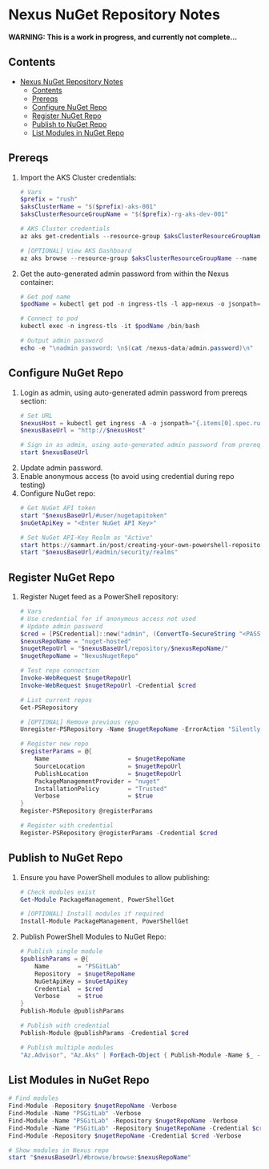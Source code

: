 # Nexus NuGet Repository Notes

**WARNING: This is a work in progress, and currently not complete...**

## Contents

- [Nexus NuGet Repository Notes](#nexus-nuget-repository-notes)
  - [Contents](#contents)
  - [Prereqs](#prereqs)
  - [Configure NuGet Repo](#configure-nuget-repo)
  - [Register NuGet Repo](#register-nuget-repo)
  - [Publish to NuGet Repo](#publish-to-nuget-repo)
  - [List Modules in NuGet Repo](#list-modules-in-nuget-repo)

## Prereqs

1. Import the AKS Cluster credentials:
    ```powershell
    # Vars
    $prefix = "rush"
    $aksClusterName = "$($prefix)-aks-001"
    $aksClusterResourceGroupName = "$($prefix)-rg-aks-dev-001"

    # AKS Cluster credentials
    az aks get-credentials --resource-group $aksClusterResourceGroupName --name $aksClusterName --overwrite-existing

    # [OPTIONAL] View AKS Dashboard
    az aks browse --resource-group $aksClusterResourceGroupName --name $aksClusterName
    ```
1. Get the auto-generated admin password from within the Nexus container:
    ```powershell
    # Get pod name
    $podName = kubectl get pod -n ingress-tls -l app=nexus -o jsonpath="{.items[0].metadata.name}"
    
    # Connect to pod
    kubectl exec -n ingress-tls -it $podName /bin/bash
    
    # Output admin password
    echo -e "\nadmin password: \n$(cat /nexus-data/admin.password)\n"
    ```

## Configure NuGet Repo

1. Login as admin, using auto-generated admin password from prereqs section:
    ```powershell
    # Set URL
    $nexusHost = kubectl get ingress -A -o jsonpath="{.items[0].spec.rules[0].host}"
    $nexusBaseUrl = "http://$nexusHost"

    # Sign in as admin, using auto-generated admin password from prereqs section
    start $nexusBaseUrl
    ```
1. Update admin password.
1. Enable anonymous access (to avoid using credential during repo testing)
1. Configure NuGet repo:
    ```powershell
    # Get NuGet API token
    start "$nexusBaseUrl/#user/nugetapitoken"
    $nuGetApiKey = "<Enter NuGet API Key>"

    # Set NuGet API-Key Realm as "Active"
    start https://sammart.in/post/creating-your-own-powershell-repository-with-nexus-3/
    start "$nexusBaseUrl/#admin/security/realms"
    ```

## Register NuGet Repo

1. Register Nuget feed as a PowerShell repository:
    ```powershell
    # Vars
    # Use credential for if anonymous access not used
    # Update admin password
    $cred = [PSCredential]::new("admin", (ConvertTo-SecureString "<PASSWORD>" -AsPlainText -Force))
    $nexusRepoName = "nuget-hosted"
    $nugetRepoUrl = "$nexusBaseUrl/repository/$nexusRepoName/"
    $nugetRepoName = "NexusNugetRepo"
    
    # Test repo connection
    Invoke-WebRequest $nugetRepoUrl
    Invoke-WebRequest $nugetRepoUrl -Credential $cred
    
    # List current repos
    Get-PSRepository
    
    # [OPTIONAL] Remove previous repo
    Unregister-PSRepository -Name $nugetRepoName -ErrorAction "SilentlyContinue"
    
    # Register new repo
    $registerParams = @{
        Name                      = $nugetRepoName
        SourceLocation            = $nugetRepoUrl
        PublishLocation           = $nugetRepoUrl
        PackageManagementProvider = "nuget"
        InstallationPolicy        = "Trusted"
        Verbose                   = $true
    }
    Register-PSRepository @registerParams
    
    # Register with credential
    Register-PSRepository @registerParams -Credential $cred
    ```
    
## Publish to NuGet Repo

1. Ensure you have PowerShell modules to allow publishing:
    ```powershell
    # Check modules exist
    Get-Module PackageManagement, PowerShellGet
    
    # [OPTIONAL] Install modules if required
    Install-Module PackageManagement, PowerShellGet
    ```
1. Publish PowerShell Modules to NuGet Repo:
    ```powershell
    # Publish single module
    $publishParams = @{
        Name        = "PSGitLab"
        Repository  = $nugetRepoName
        NuGetApiKey = $nuGetApiKey
        Credential  = $cred
        Verbose     = $true
    }
    Publish-Module @publishParams
    
    # Publish with credential
    Publish-Module @publishParams -Credential $cred
    
    # Publish multiple modules
    "Az.Advisor", "Az.Aks" | ForEach-Object { Publish-Module -Name $_ -Repository $nugetRepoName -NuGetApiKey $nuGetApiKey -Verbose }
    ```

## List Modules in NuGet Repo

```powershell
# Find modules
Find-Module -Repository $nugetRepoName -Verbose
Find-Module -Name "PSGitLab" -Verbose
Find-Module -Name "PSGitLab" -Repository $nugetRepoName -Verbose
Find-Module -Name "PSGitLab" -Repository $nugetRepoName -Credential $cred -Verbose
Find-Module -Repository $nugetRepoName -Credential $cred -Verbose

# Show modules in Nexus repo
start "$nexusBaseUrl/#browse/browse:$nexusRepoName"
```
